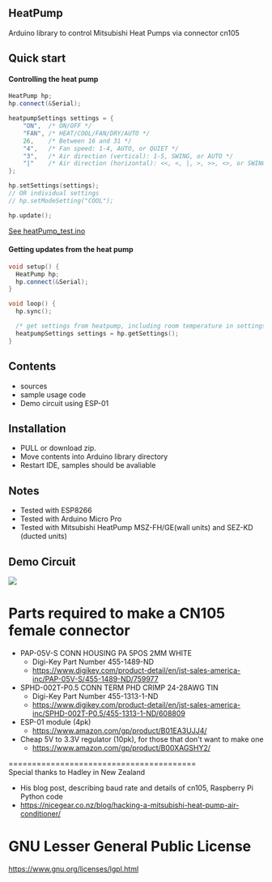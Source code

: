 HeatPump
----------
Arduino library to control Mitsubishi Heat Pumps via connector cn105

Quick start
-----------

#### Controlling the heat pump

```c++
HeatPump hp;
hp.connect(&Serial);

heatpumpSettings settings = {
    "ON",  /* ON/OFF */
    "FAN", /* HEAT/COOL/FAN/DRY/AUTO */
    26,    /* Between 16 and 31 */
    "4",   /* Fan speed: 1-4, AUTO, or QUIET */
    "3",   /* Air direction (vertical): 1-5, SWING, or AUTO */
    "|"    /* Air direction (horizontal): <<, <, |, >, >>, <>, or SWING */
}; 

hp.setSettings(settings);
// OR individual settings
// hp.setModeSetting("COOL");

hp.update();
```

[See heatPump_test.ino](examples/heatPump_test/heatPump_test.ino)

#### Getting updates from the heat pump

```c++
void setup() {
  HeatPump hp;
  hp.connect(&Serial);
}

void loop() {
  hp.sync();

  /* get settings from heatpump, including room temperature in settings.roomTemperature */
  heatpumpSettings settings = hp.getSettings();
}

```

Contents
--------
- sources
- sample usage code
- Demo circuit using ESP-01

Installation
------------
- PULL or download zip.
- Move contents into Arduino library directory
- Restart IDE, samples should be avaliable

Notes
-----
- Tested with ESP8266
- Tested with Arduino Micro Pro
- Tested with Mitsubishi HeatPump MSZ-FH/GE(wall units) and SEZ-KD (ducted units)

Demo Circuit
------------
<img src="https://github.com/SwiCago/HeatPump/blob/master/CN105_ESP8266.png"/>

# Parts required to make a CN105 female connector
- PAP-05V-S CONN HOUSING PA 5POS 2MM WHITE 
  - Digi-Key Part Number 	455-1489-ND 
  - https://www.digikey.com/product-detail/en/jst-sales-america-inc/PAP-05V-S/455-1489-ND/759977
- SPHD-002T-P0.5  CONN TERM PHD CRIMP 24-28AWG TIN  
  - Digi-Key Part Number 	455-1313-1-ND 
  - https://www.digikey.com/product-detail/en/jst-sales-america-inc/SPHD-002T-P0.5/455-1313-1-ND/608809
- ESP-01 module (4pk)
  - https://www.amazon.com/gp/product/B01EA3UJJ4/
- Cheap 5V to 3.3V regulator (10pk), for those that don't want to make one
  - https://www.amazon.com/gp/product/B00XAGSHY2/
  
========================================  
Special thanks to Hadley in New Zealand 
  - His blog post, describing baud rate and details of cn105, Raspberry Pi Python code
  - https://nicegear.co.nz/blog/hacking-a-mitsubishi-heat-pump-air-conditioner/

# GNU Lesser General Public License
https://www.gnu.org/licenses/lgpl.html

